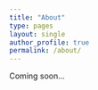 ```yaml
---
title: "About"
type: pages
layout: single
author_profile: true
permalink: /about/
---
```


Coming soon...
